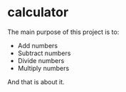 # calculator

The main purpose of this project is to:
- Add numbers
- Subtract numbers
- Divide numbers
- Multiply numbers

And that is about it.

